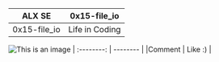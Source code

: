|   ALX SE   |  0x15-file_io  |
| :--------: | -------- |
| 0x15-file_io     | Life in Coding      |
  ![This is an image](https://myoctocat.com/assets/images/base-octocat.svg)
| :--------: | -------- |
|Comment      | Like :)     |